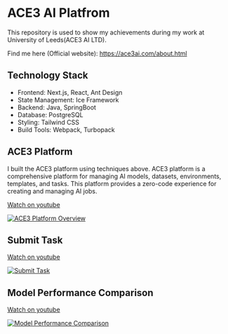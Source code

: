 # ACE3 AI Platfrom
This repository is used to show my achievements during my work at University of Leeds(ACE3 AI LTD).

Find me here (Official website): https://ace3ai.com/about.html

## Technology Stack
- Frontend: Next.js, React, Ant Design
- State Management: Ice Framework
- Backend: Java, SpringBoot
- Database: PostgreSQL
- Styling: Tailwind CSS
- Build Tools: Webpack, Turbopack

## ACE3 Platform
I built the ACE3 platform using techniques above. ACE3 platform is a comprehensive platform for managing AI models, datasets, environments, templates, and tasks. This platform provides a zero-code experience for creating and managing AI jobs.

[Watch on youtube](https://www.youtube.com/watch?v=p9-PorpbBFY)

[![ACE3 Platform Overview](https://img.youtube.com/vi/p9-PorpbBFY/hqdefault.jpg)](https://www.youtube.com/watch?v=p9-PorpbBFY)

## Submit Task

[Watch on youtube](https://www.youtube.com/watch?v=AchDzHlfgb4)

[![Submit Task](https://img.youtube.com/vi/AchDzHlfgb4/hqdefault.jpg)](https://www.youtube.com/watch?v=AchDzHlfgb4)

## Model Performance Comparison
[Watch on youtube](https://www.youtube.com/watch?v=OkXnQ__nvvo)

[![Model Performance Comparison](https://img.youtube.com/vi/OkXnQ__nvvo/hqdefault.jpg)](https://www.youtube.com/watch?v=OkXnQ__nvvo)
